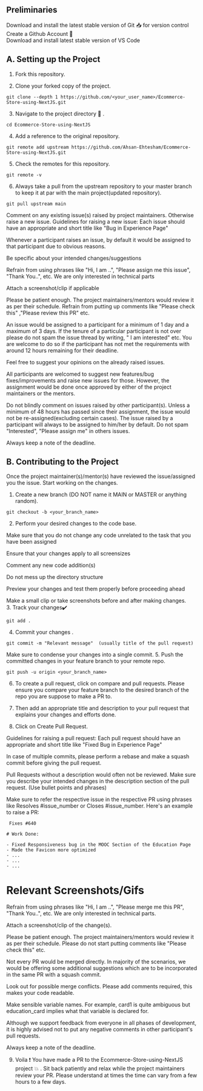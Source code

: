 ## Preliminaries
Download and install the latest stable version of Git 📥 for version control <br/>
Create a Github Account 📇 <br/>
Download and install latest stable version of VS Code

## A. Setting up the Project
1. Fork this repository.



2. Clone your forked copy of the project.

```
git clone --depth 1 https://github.com/<your_user_name>/Ecommerce-Store-using-NextJS.git
```

3. Navigate to the project directory 📁 .
```
cd Ecommerce-Store-using-NextJS
```
4. Add a reference to the original repository.
```
git remote add upstream https://github.com/Ahsan-Ehtesham/Ecommerce-Store-using-NextJS.git 
```
5. Check the remotes for this repository.
```
git remote -v
```
6. Always take a pull from the upstream repository to your master branch to keep it at par with the main project(updated repository).
```
git pull upstream main
```
Comment on any existing issue(s) raised by project maintainers. Otherwise raise a new issue.
Guidelines for raising a new issue:
Each issue should have an appropriate and short title like "Bug in Experience Page"

Whenever a participant raises an issue, by default it would be assigned to that participant due to obvious reasons.

Be specific about your intended changes/suggestions

Refrain from using phrases like "Hi, I am ..", "Please assign me this issue", "Thank You..", etc. We are only interested in technical parts

Attach a screenshot/clip if applicable

Please be patient enough. The project maintainers/mentors would review it as per their schedule. Refrain from putting up comments like "Please check this" ,"Please review this PR" etc.

An issue would be assigned to a participant for a minimum of 1 day and a maximum of 3 days. If the tenure of a particular participant is not over please do not spam the issue thread by writing, " I am interested" etc. You are welcome to do so if the participant has not met the requirements with around 12 hours remaining for their deadline.

Feel free to suggest your opinions on the already raised issues.

All participants are welcomed to suggest new features/bug fixes/improvements and raise new issues for those. However, the assignment would be done once approved by either of the project maintainers or the mentors.

Do not blindly comment on issues raised by other participant(s). Unless a minimum of 48 hours has passed since their assignment, the issue would not be re-assigned(excluding certain cases). The issue raised by a participant will always to be assigned to him/her by default. Do not spam "Interested", "Please assign me" in others issues.

Always keep a note of the deadline.

## B. Contributing to the Project
Once the project maintainer(s)/mentor(s) have reviewed the issue/assigned you the issue. Start working on the changes.
1. Create a new branch (DO NOT name it MAIN or MASTER or anything random).
```
git checkout -b <your_branch_name>
```
2. Perform your desired changes to the code base.

Make sure that you do not change any code unrelated to the task that you have been assigned

Ensure that your changes apply to all screensizes

Comment any new code addition(s)

Do not mess up the directory structure

Preview your changes and test them properly before proceeding ahead



Make a small clip or take screenshots before and after making changes.<br/>
3. Track your changes✔️
```
git add . 
```
4. Commit your changes .
```
git commit -m "Relevant message"  (usually title of the pull request)
```
Make sure to condense your changes into a single commit.
5. Push the committed changes in your feature branch to your remote repo.
```
git push -u origin <your_branch_name>
```
6. To create a pull request, click on compare and pull requests. Please ensure you compare your feature branch to the desired branch of the repo you are suppose to make a PR to.



7. Then add an appropriate title and description to your pull request that explains your changes and efforts done.

8. Click on Create Pull Request.



Guidelines for raising a pull request:
Each pull request should have an appropriate and short title like "Fixed Bug in Experience Page"

In case of multiple commits, please perform a rebase and make a squash commit before giving the pull request.

Pull Requests without a description would often not be reviewed. Make sure you describe your intended changes in the description section of the pull request. (Use bullet points and phrases)

Make sure to refer the respective issue in the respective PR using phrases like Resolves #issue_number or Closes #issue_number. Here's an example to raise a PR:
```
 Fixes #640

# Work Done:

- Fixed Responsiveness bug in the MOOC Section of the Education Page
- Made the Favicon more optimized
- ...
- ...
- ...
```
# Relevant Screenshots/Gifs
Refrain from using phrases like "Hi, I am ..", "Please merge me this PR", "Thank You..", etc. We are only interested in technical parts.

Attach a screenshot/clip of the change(s).

Please be patient enough. The project maintainers/mentors would review it as per their schedule. Please do not start putting comments like "Please check this" etc.

Not every PR would be merged directly. In majority of the scenarios, we would be offering some additional suggestions which are to be incorporated in the same PR with a squash commit.

Look out for possible merge conflicts. Please add comments required, this makes your code readable.

Make sensible variable names. For example, card1 is quite ambiguous but education_card implies what that variable is declared for.

Although we support feedback from everyone in all phases of development, it is highly advised not to put any negative comments in other participant's pull requests.

Always keep a note of the deadline.

9. Voila ❗ You have made a PR to the Ecommerce-Store-using-NextJS project 💥 . Sit back patiently and relax while the project maintainers review your PR. Please understand at times the time can vary from a few hours to a few days.


